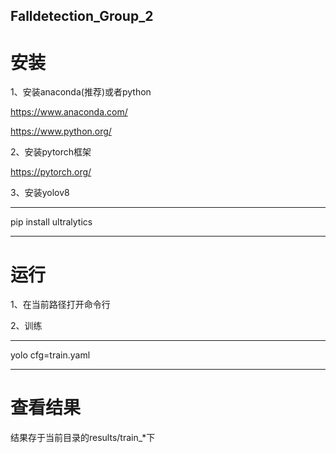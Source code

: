 ## Falldetection_Group_2

# 安装
1、安装anaconda(推荐)或者python

https://www.anaconda.com/

https://www.python.org/

2、安装pytorch框架

https://pytorch.org/

3、安装yolov8
***
pip install ultralytics
***
# 运行
1、在当前路径打开命令行

2、训练
***
yolo cfg=train.yaml
***

# 查看结果
结果存于当前目录的results/train_*下

